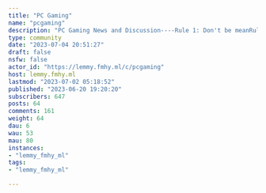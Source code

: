 ```yaml
---
title: "PC Gaming" 
name: "pcgaming"
description: "PC Gaming News and Discussion----Rule 1: Don't be meanRule 2: Keep the topic on PC Gaming.Rule 3: No direct piracy linksRule 4: Alternate video links are to be in a comment, below the first posted video.----This is a FMHY instanced community, you can discuss alternative ways of installing PC games, but you can't link any download material directly.----"
type: community
date: "2023-07-04 20:51:27"
draft: false
nsfw: false
actor_id: "https://lemmy.fmhy.ml/c/pcgaming"
host: lemmy.fmhy.ml
lastmod: "2023-07-02 05:18:52"
published: "2023-06-20 19:20:20"
subscribers: 647
posts: 64
comments: 161
weight: 64
dau: 6
wau: 53
mau: 80
instances:
- "lemmy_fmhy_ml"
tags: 
- "lemmy_fmhy_ml"

---
```

